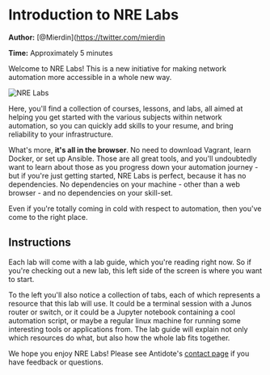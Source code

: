 # Introduction to NRE Labs

**Author:** [@Mierdin](https://twitter.com/mierdin

**Time:** Approximately 5 minutes

Welcome to NRE Labs! This is a new initiative for making network automation more accessible in a whole new way.

![NRE Labs](https://github.com/nre-learning/antidote/blob/master/infra/antidote-web/src/main/webapp/images/nrelabs.png?raw=true)

Here, you'll find a collection of courses, lessons, and labs, all aimed at helping you get started with the various subjects within network automation, so you can quickly add skills to your resume, and bring reliability to your infrastructure.

What's more, **it's all in the browser**. No need to download Vagrant, learn Docker, or set up Ansible. Those are all great tools, and you'll undoubtedly want to learn about those as you progress down your automation journey - but if you're just getting started, NRE Labs is perfect, because it has no dependencies. No dependencies on your machine - other than a web browser - and no dependencies on your skill-set.

Even if you're totally coming in cold with respect to automation, then you've come to the right place.

## Instructions

Each lab will come with a lab guide, which you're reading right now. So if you're checking out a new lab, this left side of the screen is where you want to start.

To the left you'll also notice a collection of tabs, each of which represents a resource that this lab will use. It could be a terminal session with a Junos router or switch, or it could be a Jupyter notebook containing a cool automation script, or maybe a regular linux machine for running some interesting tools or applications from. The lab guide will explain not only which resources do what, but also how the whole lab fits together.

We hope you enjoy NRE Labs! Please see Antidote's [contact page](http://antidoteproject.readthedocs.io/en/latest/contributing.html) if you have feedback or questions.
